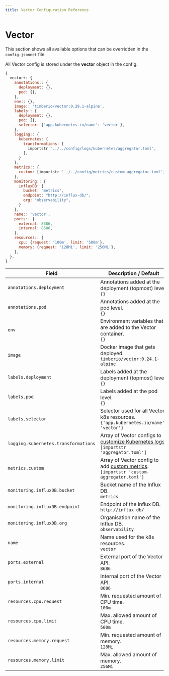 ```yaml
---
title: Vector Configuration Reference
---
```


# Vector

This section shows all available options that can be overridden in the `config.jsonnet` file.

All Vector config is stored under the **vector** object in the config.

```js
{
  vector+: {
    annotations:: {
      deployment: {},
      pod: {},
    },
    env:: {},
    image:: 'timberio/vector:0.29.1-alpine',
    labels:: {
      deployment: {},
      pod: {},
      selector: {'app.kubernetes.io/name': 'vector'},
    },
    logging:: {
      kubernetes: {
        transformations: [
          importstr '../../config/logs/kubernetes/aggregator.toml',
        ],
      }
    },
    metrics:: {
      custom: [importstr '../../config/metrics/custom-aggregator.toml'],
    },
    monitoring:: {
      influxDB: {
        bucket: "metrics",
        endpoint: "http://influx-db/",
        org: "observability",
      }
    },
    name:: 'vector',
    ports:: {
      external: 8686,
      internal: 8686,
    },
    resources:: {
      cpu: {request: '100m', limit: '500m'},
      memory: {request: '128Mi', limit: '256Mi'},
    },
  },
}
```

| Field | Description / Default |
| --- | --- |
| `annotations.deployment` | Annotations added at the deployment (topmost) level. <br> `{}` |
| `annotations.pod` | Annotations added at the pod level. <br> `{}` |
| `env` | Environment variables that are added to the Vector container. <br> `{}` |
| `image` | Docker image that gets deployed. <br> `timberio/vector:0.24.1-alpine` |
| `labels.deployment` | Labels added at the deployment (topmost) level. <br> `{}` |
| `labels.pod` | Labels added at the pod level. <br> `{}` |
| `labels.selector` | Selector used for all Vector k8s resources. <br> `{'app.kubernetes.io/name': 'vector'}` |
| `logging.kubernetes.transformations` | Array of Vector configs to [customize Kubernetes logs](/advanced/custom-log-transformations). <br> `[importstr 'aggregator.toml']` |
| `metrics.custom` | Array of Vector config to add [custom metrics](/advanced/custom-metrics). <br> `[importstr 'custom-aggregator.toml']` |
| `monitoring.influxDB.bucket` | Bucket name of the Influx DB. <br> `metrics` |
| `monitoring.influxDB.endpoint` | Endpoint of the Influx DB. <br> `http://influx-db/` |
| `monitoring.influxDB.org` | Organisation name of the Influx DB. <br> `observability` |
| `name` | Name used for the k8s resources. <br> `vector` |
| `ports.external` | External port of the Vector API. <br> `8686` |
| `ports.internal` | Internal port of the Vector API. <br> `8686` |
| `resources.cpu.request` | Min. requested amount of CPU time. <br> `100m` |
| `resources.cpu.limit` | Max. allowed amount of CPU time. <br> `500m` |
| `resources.memory.request` | Min. requested amount of memory. <br> `128Mi` |
| `resources.memory.limit` | Max. allowed amount of memory. <br> `256Mi` |
